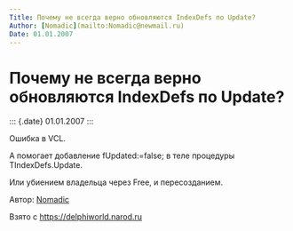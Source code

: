 ```yaml
---
Title: Почему не всегда верно обновляются IndexDefs по Update?
Author: [Nomadic](mailto:Nomadic@newmail.ru)
Date: 01.01.2007
---
```



Почему не всегда верно обновляются IndexDefs по Update?
=======================================================

::: {.date}
01.01.2007
:::

Ошибка в VCL.

А помогает добавление fUpdated:=false; в теле процедуры
TIndexDefs.Update.

Или убиением владельца через Free, и пересозданием.

Автор: [Nomadic](mailto:Nomadic@newmail.ru)

Взято с <https://delphiworld.narod.ru>

